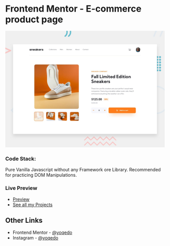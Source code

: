 # Frontend Mentor - E-commerce product page

![Design preview for the E-commerce product page coding challenge](./design/desktop-preview.jpg)

### Code Stack:

Pure Vanilla Javascript without any Framework ore Library.
Recommended for practicing DOM Manipulations.

### Live Preview

- [Preview](https://y20.netlify.app)
- [See all my Projects](https://yprojects.netlify.app)

## Other Links

- Frontend Mentor - [@yoqedo](https://www.frontendmentor.io/profile/yoqedo)
- Instagram - [@yoqedo](https://www.instagram.com/yoqedo/)